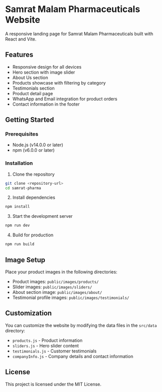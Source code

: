 # Samrat Malam Pharmaceuticals Website

A responsive landing page for Samrat Malam Pharmaceuticals built with React and Vite.

## Features

- Responsive design for all devices
- Hero section with image slider
- About Us section
- Products showcase with filtering by category
- Testimonials section
- Product detail page
- WhatsApp and Email integration for product orders
- Contact information in the footer

## Getting Started

### Prerequisites

- Node.js (v14.0.0 or later)
- npm (v6.0.0 or later)

### Installation

1. Clone the repository
```bash
git clone <repository-url>
cd samrat-pharma
```

2. Install dependencies
```bash
npm install
```

3. Start the development server
```bash
npm run dev
```

4. Build for production
```bash
npm run build
```

## Image Setup

Place your product images in the following directories:

- Product images: `public/images/products/`
- Slider images: `public/images/sliders/`
- About section image: `public/images/about/`
- Testimonial profile images: `public/images/testimonials/`

## Customization

You can customize the website by modifying the data files in the `src/data` directory:

- `products.js` - Product information
- `sliders.js` - Hero slider content
- `testimonials.js` - Customer testimonials
- `companyInfo.js` - Company details and contact information

## License

This project is licensed under the MIT License.

